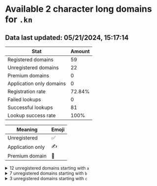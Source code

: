 # Available 2 character long domains for `.kn`

## Data last updated: 05/21/2024, 15:17:14

|Stat|Amount|
|--|--|
|Registered domains|59|
|Unregistered domains|22|
|Premium domains|0|
|Application only domains|0|
|Registration rate|72.84%|
|Failed lookups|0|
|Successful lookups|81|
|Lookup success rate|100%|


|Meaning|Emoji|
|--|--|
|Unregistered|:white_check_mark:|
|Application only|:writing_hand:|
|Premium domain|:gem:|

<details>
<summary>12 unregistered domains starting with <bold><code>a</code></bold></summary>

|Type|Domain|
|--|--|
|:white_check_mark:|`a3.kn`|
|:white_check_mark:|`a8.kn`|
|:white_check_mark:|`a9.kn`|
|:white_check_mark:|`aa.kn`|
|:white_check_mark:|`ad.kn`|
|:white_check_mark:|`ae.kn`|
|:white_check_mark:|`aj.kn`|
|:white_check_mark:|`ak.kn`|
|:white_check_mark:|`ap.kn`|
|:white_check_mark:|`at.kn`|
|:white_check_mark:|`av.kn`|
|:white_check_mark:|`aw.kn`|
</details>
<details>
<summary>7 unregistered domains starting with <bold><code>b</code></bold></summary>

|Type|Domain|
|--|--|
|:white_check_mark:|`b1.kn`|
|:white_check_mark:|`b4.kn`|
|:white_check_mark:|`b7.kn`|
|:white_check_mark:|`be.kn`|
|:white_check_mark:|`bf.kn`|
|:white_check_mark:|`bn.kn`|
|:white_check_mark:|`bz.kn`|
</details>
<details>
<summary>3 unregistered domains starting with <bold><code>c</code></bold></summary>

|Type|Domain|
|--|--|
|:white_check_mark:|`ca.kn`|
|:white_check_mark:|`cd.kn`|
|:white_check_mark:|`ce.kn`|
</details>